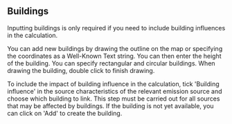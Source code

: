 ## Buildings

Inputting buildings is only required if you need to include building influences in the calculation. 

You can add new buildings by drawing the outline on the map or specifying the coordinates as a Well-Known Text string. You can then enter the height of the building. You can specify rectangular and circular buildings. When drawing the building, double click to finish drawing.

To include the impact of building influence in the calculation, tick 'Building influence' in the source characteristics of the relevant emission source and choose which building to link. This step must be carried out for all sources that may be affected by buildings. If the building is not yet available, you can click on 'Add' to create the building.
